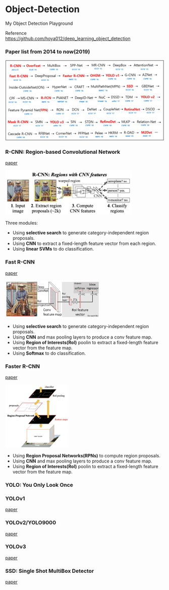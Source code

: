 # Object-Detection  
My Object Detection Playground  

Reference  
<https://github.com/hoya012/deep_learning_object_detection>

### Paper list from 2014 to now(2019)
<p align="center"><img width="600" src="/imgs/deep_learning_object_detection_history.jpg"></p>

### R-CNN: Region-based Convolutional Network  
[paper](https://arxiv.org/pdf/1311.2524.pdf)  
<p align="left"><img width="400" src="/imgs/R-CNN.jpg"></p>

Three modules:  
* Using **selective search** to generate category-independent region proposals.  
* Using **CNN** to extract a fixed-length feature vector from each region.  
* Using **linear SVMs** to do classification.  

### Fast R-CNN  
[paper](https://arxiv.org/pdf/1504.08083.pdf)  
<p align="left"><img width="300" src="/imgs/Fast-R-CNN.jpg"></p>

* Using **selective search** to generate category-independent region proposals.  
* Using **CNN** and max pooling layers to produce a conv feature map.  
* Using **Region of Interests(RoI)** poolin to extract a fixed-length feature vector from the feature map.  
* Using **Softmax** to do classification.  

### Faster R-CNN  
[paper](https://arxiv.org/pdf/1506.01497.pdf)  
<p align="left"><img width="200" src="/imgs/Faster-R-CNN.jpg"></p>

* Using **Region Proposal Networks(RPNs)** to compute region proposals.  
* Using **CNN** and max pooling layers to produce a conv feature map.  
* Using **Region of Interests(RoI)** poolin to extract a fixed-length feature vector from the feature map.  

### YOLO: You Only Look Once
### YOLOv1  
[paper](https://arxiv.org/pdf/1506.02640.pdf)  

### YOLOv2/YOLO9000  
[paper](https://arxiv.org/pdf/1612.08242.pdf)  

### YOLOv3  
[paper](https://arxiv.org/pdf/1804.02767.pdf)  

### SSD: Single Shot MultiBox Detector  
[paper](https://arxiv.org/pdf/1512.02325.pdf)  








